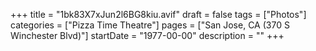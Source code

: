 +++
title = "1bk83X7xJun2l6BG8kiu.avif"
draft = false
tags = ["Photos"]
categories = ["Pizza Time Theatre"]
pages = ["San Jose, CA (370 S Winchester Blvd)"]
startDate = "1977-00-00"
description = ""
+++
